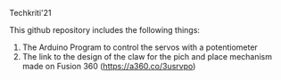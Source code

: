 Techkriti'21

This github repository includes the following things:
1) The Arduino Program to control the servos with a potentiometer
2) The link to the design of the claw for the pich and place mechanism made on Fusion 360 (https://a360.co/3usrvpo)

